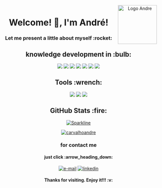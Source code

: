 <span align="center">
 
 <img src="https://carvalhoandre.s3-sa-east-1.amazonaws.com/github/logogithub.png" width="125px" align="right" alt="Logo Andre" position="absolute">
 
 
 <strong><h1 align = "center" > Welcome! 👋, I'm André!</h1> </strong>
 <h3 align = "center">Let me present a little about myself :rocket:</h3>

<h2 align="center"><strong> knowledge development in :bulb:</strong></h2>

<p align="center">
    <img src="https://img.shields.io/badge/TypeScript-007ACC?style=for-the-badge&logo=typescript&logoColor=white">
    <img src="https://img.shields.io/badge/JavaScript-F7DF1E?style=for-the-badge&logo=javascript&logoColor=black">
    <img src="https://img.shields.io/badge/Java-ED8B00?style=for-the-badge&logo=java&logoColor=white">
    <img src="https://img.shields.io/badge/Node.js-43853D?style=for-the-badge&logo=node.js&logoColor=white">
    <img src="https://img.shields.io/badge/React_Native-20232A?style=for-the-badge&logo=react&logoColor=61DAFB">
    <img src="https://img.shields.io/badge/React-20232A?style=for-the-badge&logo=react&logoColor=61DAFB">
    <img src="https://img.shields.io/badge/React_Router-CA4245?style=for-the-badge&logo=react-router&logoColor=white">
</p>

<h2 align="center">Tools :wrench: </strong></h2>
<p align="center">
    <img src="https://img.shields.io/badge/Heroku-430098?style=for-the-badge&logo=heroku&logoColor=white">
    <img src="https://img.shields.io/badge/Amazon_AWS-232F3E?style=for-the-badge&logo=amazon-aws&logoColor=white">
    <img src="https://img.shields.io/badge/Netlify-00C7B7?style=for-the-badge&logo=netlify&logoColor=white">    
</p>

<h2 align="center"> GitHub Stats :fire:</strong></h2>

[![Sparkline](https://stars.medv.io/Naereen/badges.svg)](https://stars.medv.io/carvalhoandre/carvalhoandre)

[![carvalhoandre](https://github-readme-stats.vercel.app/api/top-langs/?username=carvalhoandre&hide=html&layout=compact&theme=dark)](https://github.com/carvalhoandre/)


<h3 align = "center">for contact me</h3>
<h4 align="center"> just click :arrow_heading_down:</strong></h4>
<div  align = "center">

<a align = "center" href="mailto:andre_carvalho0@live.com?Subject=Olá André" target="_new" rel="external"><img align = "center" src="https://img.shields.io/badge/Microsoft_Outlook-0078D4?style=for-the-badge&logo=microsoft-outlook&logoColor=whit" alt="e-mail"></a>
<a align = "center" href="https://www.linkedin.com/in/andr%C3%A9-leite-carvalho-b77721146/" target="_new" rel="external"><img align = "center" src="https://img.shields.io/badge/linkedin-%230077B5.svg?&style=for-the-badge&logo=linkedin&logoColor=white" alt="linkedin"></a>

 
 <h4 align = "center">Thanks for visiting. Enjoy it!!! :v:</h4>
 
 </span>
